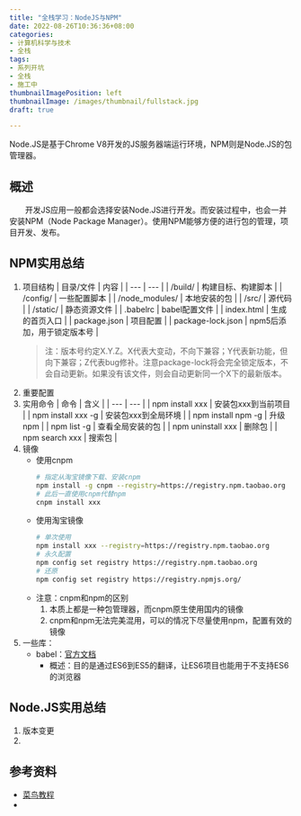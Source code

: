```yaml
---
title: "全栈学习：NodeJS与NPM"
date: 2022-08-26T10:36:36+08:00
categories:
- 计算机科学与技术
- 全栈
tags:
- 系列开坑
- 全栈
- 施工中
thumbnailImagePosition: left
thumbnailImage: /images/thumbnail/fullstack.jpg
draft: true

---
```

Node.JS是基于Chrome V8开发的JS服务器端运行环境，NPM则是Node.JS的包管理器。
<!--more-->
## 概述
&emsp;&emsp;开发JS应用一般都会选择安装Node.JS进行开发。而安装过程中，也会一并安装NPM（Node Package Manager）。使用NPM能够方便的进行包的管理，项目开发、发布。

## NPM实用总结
1. 项目结构
    | 目录/文件 | 内容 |
    | --- | --- |
    | /build/ | 构建目标、构建脚本 |
    | /config/ | 一些配置脚本 |
    | /node_modules/ | 本地安装的包 |
    | /src/ | 源代码 |
    | /static/ | 静态资源文件 |
    | .babelrc | babel配置文件 |
    | index.html | 生成的首页入口 |
    | package.json | 项目配置 |
    | package-lock.json | npm5后添加，用于锁定版本号 |
    > 注：版本号约定X.Y.Z。X代表大变动，不向下兼容；Y代表新功能，但向下兼容；Z代表bug修补。注意package-lock将会完全锁定版本，不会自动更新。如果没有该文件，则会自动更新同一个X下的最新版本。
1. 重要配置
1. 实用命令
    | 命令 | 含义 |
    | --- | --- |
    | npm install xxx | 安装包xxx到当前项目 |
    | npm install xxx -g | 安装包xxx到全局环境 |
    | npm install npm -g | 升级npm |
    | npm list -g | 查看全局安装的包 |
    | npm uninstall xxx | 删除包 |
    | npm search xxx | 搜索包 |
1. 镜像
    - 使用cnpm
        ```bash
        # 指定从淘宝镜像下载、安装cnpm
        npm install -g cnpm --registry=https://registry.npm.taobao.org
        # 此后一直使用cnpm代替npm
        cnpm install xxx
        ```
    - 使用淘宝镜像
        ```bash
        # 单次使用
        npm install xxx --registry=https://registry.npm.taobao.org
        # 永久配置
        npm config set registry https://registry.npm.taobao.org
        # 还原
        npm config set registry https://registry.npmjs.org/
        ```
    - 注意：cnpm和npm的区别
        1. 本质上都是一种包管理器，而cnpm原生使用国内的镜像
        1. cnpm和npm无法完美混用，可以的情况下尽量使用npm，配置有效的镜像
1. 一些库：
    - babel：[官方文档](https://babeljs.io/docs/en/)
        - 概述：目的是通过ES6到ES5的翻译，让ES6项目也能用于不支持ES6的浏览器
## Node.JS实用总结
1. 版本变更
1. 

## 参考资料
- [菜鸟教程](https://www.runoob.com/nodejs/nodejs-tutorial.html)
- []()